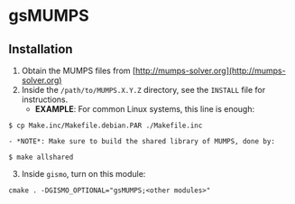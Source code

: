 # gsMUMPS

## Installation
1. Obtain the MUMPS files from [http://mumps-solver.org](http://mumps-solver.org)
2. Inside the `/path/to/MUMPS.X.Y.Z` directory, see the `INSTALL` file for instructions.
	- **EXAMPLE**: For common Linux systems, this line is enough:
```
$ cp Make.inc/Makefile.debian.PAR ./Makefile.inc
```
	- *NOTE*: Make sure to build the shared library of MUMPS, done by:
```
$ make allshared
```
3. Inside `gismo`, turn on this module:
```
cmake . -DGISMO_OPTIONAL="gsMUMPS;<other modules>"
```

